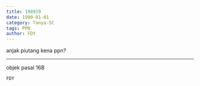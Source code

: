 ```yaml
---
title: 198919
date: 1990-01-01
category: Tanya-SC
tags: PPN
author: FDY
---
```


anjak piutang kena ppn?

---

objek pasal 16B

`FDY`

